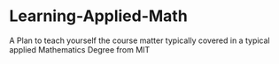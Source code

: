 # Learning-Applied-Math
A Plan to teach yourself the course matter typically covered in a typical applied Mathematics Degree from MIT
